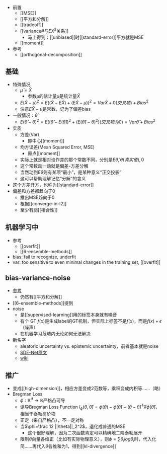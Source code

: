 - 前置
  - [[MSE]]
  - [[平方和分解]]
  - [[tradeoff]]
  - [[variance#与$EX^2$关系]]
    - 马上得到：[[unbiased]]时[[standard-error]]平方就是MSE
  - [[moment]]
- 参考
  - [[orthogonal-decomposition]]
## 基础
- 特殊情况
  - $\hat \mu = \bar X$
    - 参数$\mu$的估计量$\hat \mu$是统计量$\bar X$
  - $E(\bar X-\mu)^2=E((\bar X-E\bar X)+(E\bar X-\mu))^2=Var\bar X+0(交叉项)+Bias^2$
  - 注意$E\bar X-\mu$是常数，记为了偏差bias
- 一般情况：$\hat \theta$
  - $E(\hat \theta - \theta)^2 = E((\hat\theta - E(\hat \theta))^2 +(E(\hat\theta)-\theta)^2)(交叉项为0)=Var\hat \theta+Bias^2$
- 实质
  - 方差(Var)
    - 即中心[[moment]]
  - 均方误差(Mean Squared Error, MSE)
    - 原点[[moment]]
  - 实际上就是相对谁作差的那个常数不同，分别是$E\hat \theta,\theta(真实值),0$
  - 这个常数动一动就是偏差-方差分解
  - 当然动到$E\hat \theta$则有某项“最小”，是某种意义“正交投影”
  - 这可以帮助理解记忆“分解”的含义
- 这个方差开方，也称为[[standard-error]]
- 偏差和方差都趋向于0
  - 推出MSE趋向于0
  - 根据[[converge-in-l2]]
  - 至少有弱[[相合性]]
## 机器学习中
- 参考
  - [[overfit]]
  - [[6-ensemble-methods]]
- bias: fail to recognize, underfit
- var: too sensitive to even minimal changes in the training set, [[overfit]]
## bias-variance-noise
- [参考](https://blog.csdn.net/weixin_45884316/article/details/110410866)
  - 仍然有[[平方和分解]]
- [[6-ensemble-methods]]提到
- noise
  - 是[[supervised-learning]]用的标签本身就有噪音
  - 有个 GT $f(x)$是生成label的GT机制，但实际上标签不是$f(x)$，而是$f(x) + \epsilon$（噪声）
  - 在机器学习范畴内无论如何无法解决
- [新名字](https://zhuanlan.zhihu.com/p/656915794)
  - aleatoric uncertainty vs. epistemic uncertainty，前者基本就是noise
  - [SDE-Net原文](https://arxiv.org/pdf/2008.10546.pdf)
  - [wiki](https://en.wikipedia.org/wiki/Uncertainty_quantification)
## 推广
- 变成[[high-dimension]]，相应方差变成2范数等，乘积变成内积等……（略）
- Bregman Loss
  - $\phi: \mathbb R^d \to \mathbb R$严格凸可导
  - 诱导Bregman Loss Function $l_\phi(\theta,\hat \theta)=\phi(\theta) - \phi(\hat\theta) - (\theta - \hat \theta)^T \nabla \phi(\hat\theta)$，相当于泰勒高阶项
  - 正定（来自严格凸），不一定对称
  - 当$\phi=\frac 12 ||\theta||_2^2$，退化成普通的MSE
    - 这个很好理解，因为二次函数肯定可以精确地二阶泰勒展开
  - 限制$\theta$向量各维正（比如有实际物理意义），则$\phi=\sum \theta_ilog\theta_i$时，代入化简……再代入$\theta$各维和为1，得到[[kl-divergence]]